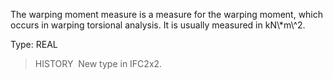 The warping moment measure is a measure for the warping moment, which occurs in warping torsional analysis. It is usually measured in kN\\*m\\^2.

Type: REAL

> HISTORY&nbsp; New type in IFC2x2.
